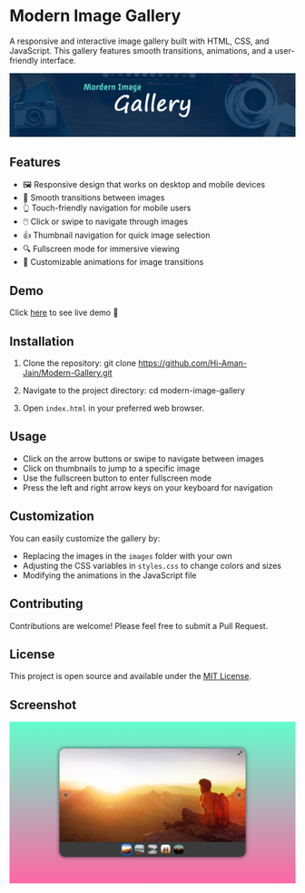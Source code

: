 # Modern Image Gallery

A responsive and interactive image gallery built with HTML, CSS, and JavaScript. This gallery features smooth transitions, animations, and a user-friendly interface.

![Banner](banner.png)

## Features

- 🖼️ Responsive design that works on desktop and mobile devices
- 🔄 Smooth transitions between images
- 👆 Touch-friendly navigation for mobile users
- 🖱️ Click or swipe to navigate through images
- 👍 Thumbnail navigation for quick image selection
- 🔍 Fullscreen mode for immersive viewing
- 🎨 Customizable animations for image transitions

## Demo

Click [here](https://hi-aman-jain.github.io/Modern-Gallery/) to see live demo 🤟

## Installation

1. Clone the repository:
git clone https://github.com/Hi-Aman-Jain/Modern-Gallery.git

2. Navigate to the project directory:
cd modern-image-gallery

3. Open `index.html` in your preferred web browser.

## Usage

- Click on the arrow buttons or swipe to navigate between images
- Click on thumbnails to jump to a specific image
- Use the fullscreen button to enter fullscreen mode
- Press the left and right arrow keys on your keyboard for navigation

## Customization

You can easily customize the gallery by:

- Replacing the images in the `images` folder with your own
- Adjusting the CSS variables in `styles.css` to change colors and sizes
- Modifying the animations in the JavaScript file

## Contributing

Contributions are welcome! Please feel free to submit a Pull Request.

## License

This project is open source and available under the [MIT License](LICENSE).

## Screenshot

![Gallery Screenshot](screenshort.png)